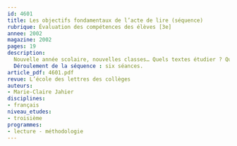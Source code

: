 ```yaml
---
id: 4601
title: Les objectifs fondamentaux de l’acte de lire (séquence)
rubrique: Évaluation des compétences des élèves [3e] 
annee: 2002
magazine: 2002
pages: 19
description: 
  Nouvelle année scolaire, nouvelles classes… Quels textes étudier ? Quel niveau vont avoir les élèves ? Par quoi commencer ? Cette séquence est destinée à essayer de répondre à ces interrogations et permet de commencer à travailler, tout en prenant la mesure des acquis et des manques du groupe concerné. « Qu’est-ce que lire ? » La réponse semble évidente pour la plupart des élèves. Il n’est donc pas inutile de leur montrer que, loin d’être aussi simple qu’ils l’imaginent, l’acte de lire suppose au contraire des compétences multiples.
  Déroulement de la séquence : six séances.
article_pdf: 4601.pdf
revue: L’école des lettres des collèges
auteurs:
- Marie-Claire Jahier
disciplines:
- français
niveau_etudes:
- troisième
programmes:
- lecture - méthodologie
---
```

